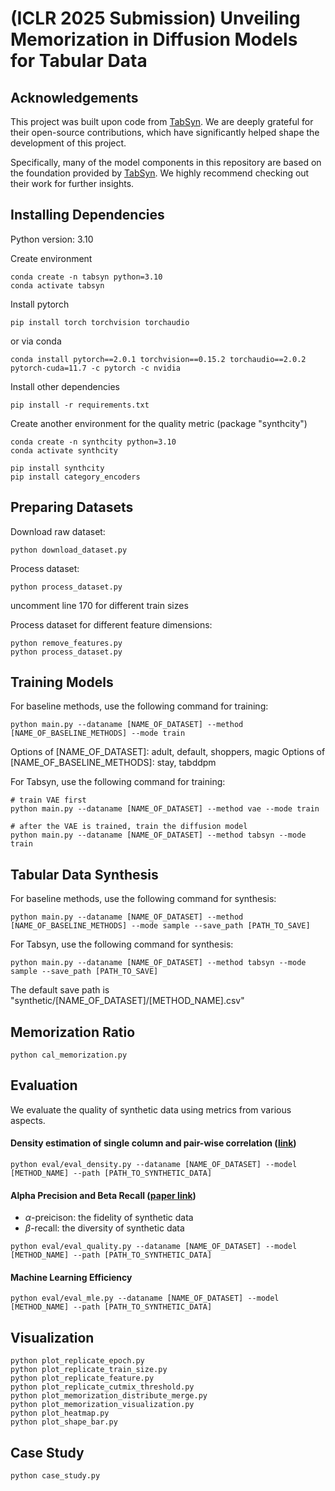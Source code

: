 # (ICLR 2025 Submission) Unveiling Memorization in Diffusion Models for Tabular Data

## Acknowledgements

This project was built upon code from [TabSyn](https://github.com/amazon-science/tabsyn). We are deeply grateful for their open-source contributions, which have significantly helped shape the development of this project.

Specifically, many of the model components in this repository are based on the foundation provided by [TabSyn](https://github.com/amazon-science/tabsyn). We highly recommend checking out their work for further insights.


## Installing Dependencies

Python version: 3.10

Create environment

```
conda create -n tabsyn python=3.10
conda activate tabsyn
```

Install pytorch
```
pip install torch torchvision torchaudio
```

or via conda
```
conda install pytorch==2.0.1 torchvision==0.15.2 torchaudio==2.0.2 pytorch-cuda=11.7 -c pytorch -c nvidia
```

Install other dependencies

```
pip install -r requirements.txt
```


Create another environment for the quality metric (package "synthcity")

```
conda create -n synthcity python=3.10
conda activate synthcity

pip install synthcity
pip install category_encoders
```

## Preparing Datasets

Download raw dataset:

```
python download_dataset.py
```

Process dataset:

```
python process_dataset.py
```
uncomment line 170 for different train sizes

Process dataset for different feature dimensions:
```
python remove_features.py
python process_dataset.py
```

## Training Models

For baseline methods, use the following command for training:

```
python main.py --dataname [NAME_OF_DATASET] --method [NAME_OF_BASELINE_METHODS] --mode train
```

Options of [NAME_OF_DATASET]: adult, default, shoppers, magic
Options of [NAME_OF_BASELINE_METHODS]: stay, tabddpm

For Tabsyn, use the following command for training:

```
# train VAE first
python main.py --dataname [NAME_OF_DATASET] --method vae --mode train

# after the VAE is trained, train the diffusion model
python main.py --dataname [NAME_OF_DATASET] --method tabsyn --mode train
```

## Tabular Data Synthesis

For baseline methods, use the following command for synthesis:

```
python main.py --dataname [NAME_OF_DATASET] --method [NAME_OF_BASELINE_METHODS] --mode sample --save_path [PATH_TO_SAVE]
```

For Tabsyn, use the following command for synthesis:

```
python main.py --dataname [NAME_OF_DATASET] --method tabsyn --mode sample --save_path [PATH_TO_SAVE]
```

The default save path is "synthetic/[NAME_OF_DATASET]/[METHOD_NAME].csv"

## Memorization Ratio

```
python cal_memorization.py
```

## Evaluation
We evaluate the quality of synthetic data using metrics from various aspects.

#### Density estimation of single column and pair-wise correlation ([link](https://docs.sdv.dev/sdmetrics/reports/quality-report/whats-included))

```
python eval/eval_density.py --dataname [NAME_OF_DATASET] --model [METHOD_NAME] --path [PATH_TO_SYNTHETIC_DATA]
```


#### Alpha Precision and Beta Recall ([paper link](https://arxiv.org/abs/2102.08921))
- $\alpha$-preicison: the fidelity of synthetic data
- $\beta$-recall: the diversity of synthetic data

```
python eval/eval_quality.py --dataname [NAME_OF_DATASET] --model [METHOD_NAME] --path [PATH_TO_SYNTHETIC_DATA]
```

#### Machine Learning Efficiency

```
python eval/eval_mle.py --dataname [NAME_OF_DATASET] --model [METHOD_NAME] --path [PATH_TO_SYNTHETIC_DATA]
```

## Visualization
```
python plot_replicate_epoch.py
python plot_replicate_train_size.py
python plot_replicate_feature.py
python plot_replicate_cutmix_threshold.py
python plot_memorization_distribute_merge.py
python plot_memorization_visualization.py
python plot_heatmap.py
python plot_shape_bar.py
```

## Case Study
```
python case_study.py
```

